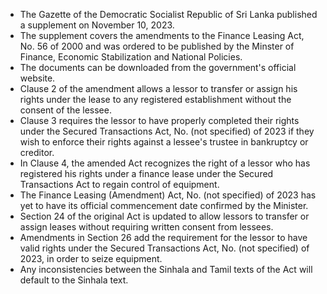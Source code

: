 - The Gazette of the Democratic Socialist Republic of Sri Lanka published a supplement on November 10, 2023. 
- The supplement covers the amendments to the Finance Leasing Act, No. 56 of 2000 and was ordered to be published by the Minster of Finance, Economic Stabilization and National Policies.
- The documents can be downloaded from the government's official website.
- Clause 2 of the amendment allows a lessor to transfer or assign his rights under the lease to any registered establishment without the consent of the lessee.
- Clause 3 requires the lessor to have properly completed their rights under the Secured Transactions Act, No. (not specified) of 2023 if they wish to enforce their rights against a lessee's trustee in bankruptcy or creditor.
- In Clause 4, the amended Act recognizes the right of a lessor who has registered his rights under a finance lease under the Secured Transactions Act to regain control of equipment.
- The Finance Leasing (Amendment) Act, No. (not specified) of 2023 has yet to have its official commencement date confirmed by the Minister.
- Section 24 of the original Act is updated to allow lessors to transfer or assign leases without requiring written consent from lessees.
- Amendments in Section 26 add the requirement for the lessor to have valid rights under the Secured Transactions Act, No. (not specified) of 2023, in order to seize equipment.
- Any inconsistencies between the Sinhala and Tamil texts of the Act will default to the Sinhala text.